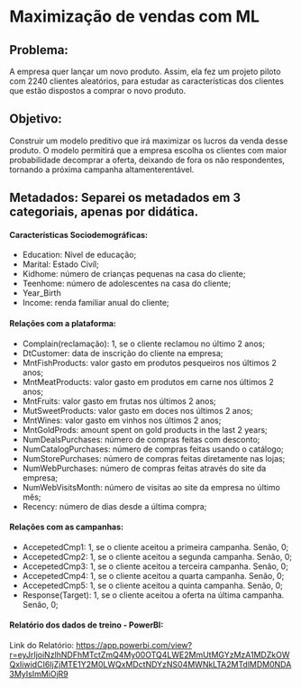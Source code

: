 # Maximização de vendas com ML

## Problema:

A empresa quer lançar um novo produto. Assim, ela fez um projeto piloto com 
2240 clientes aleatórios, para estudar as características dos clientes que estão dispostos a comprar o novo produto.

## Objetivo:

Construir um modelo preditivo que irá maximizar os lucros da venda desse produto. O modelo permitirá que a empresa escolha os clientes com maior probabilidade decomprar a oferta, deixando de fora os não respondentes, tornando a próxima campanha altamenterentável.


## Metadados: Separei os metadados em 3 categoriais, apenas por didática.

#### Características Sociodemográficas:

* Education: Nível de educação;
* Marital: Estado Civíl;
* Kidhome: número de crianças pequenas na casa do cliente;
* Teenhome: número de adolescentes na casa do cliente;
* Year_Birth
* Income: renda familiar anual do cliente;

#### Relações com a plataforma:

* Complain(reclamação): 1, se o cliente reclamou no último 2 anos;
* DtCustomer: data de inscrição do cliente na empresa;
* MntFishProducts: valor gasto em produtos pesqueiros nos últimos 2 anos;
* MntMeatProducts: valor gasto em produtos em carne nos últimos 2 anos;
* MntFruits: valor gasto em frutas nos últimos 2 anos;
* MutSweetProducts: valor gasto em doces nos últimos 2 anos;
* MntWines: valor gasto em vinhos nos últimos 2 anos;
* MntGoldProds: amount spent on gold products in the last 2 years;
* NumDealsPurchases: número de compras feitas com desconto;
* NumCatalogPurchases: número de compras feitas usando o catálogo;
* NumStorePurchases: número de compras feitas diretamente nas lojas;
* NumWebPurchases: número de compras feitas através do site da empresa;
* NumWebVisitsMonth: número de visitas ao site da empresa no último mês;
* Recency: número de dias desde a última compra;

#### Relações com as campanhas:

* AccepetedCmp1: 1, se o cliente aceitou a primeira campanha. Senão, 0;
* AccepetedCmp2: 1, se o cliente aceitou a segunda campanha. Senão, 0;
* AccepetedCmp3: 1, se o cliente aceitou a terceira campanha. Senão, 0;
* AccepetedCmp4: 1, se o cliente aceitou a quarta campanha. Senão, 0;
* AccepetedCmp5: 1, se o cliente aceitou a quinta campanha. Senão, 0;
* Response(Target): 1, se o cliente aceitou a oferta na última campanha. Senão, 0;

#### Relatório dos dados de treino - PowerBI:

Link do Relatório: https://app.powerbi.com/view?r=eyJrIjoiNzlhNDFhMTctZmQ4My00OTQ4LWE2MmUtMGYzMzA1MDZkOWQxIiwidCI6IjZjMTE1Y2M0LWQxMDctNDYzNS04MWNkLTA2MTdlMDM0NDA3MyIsImMiOjR9
